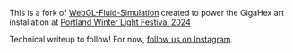 This is a fork of [WebGL-Fluid-Simulation](https://github.com/PavelDoGreat/WebGL-Fluid-Simulation) created to power the GigaHex art installation at [Portland Winter Light Festival 2024](https://pdxwlf.com/experience/gigahex/)

Technical writeup to follow! For now, [follow us on Instagram](https://www.instagram.com/moth_industries/).
